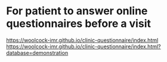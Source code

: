 # For patient to answer online questionnaires before a visit

https://woolcock-imr.github.io/clinic-questionnaire/index.html
https://woolcock-imr.github.io/clinic-questionnaire/index.html?database=demonstration 
